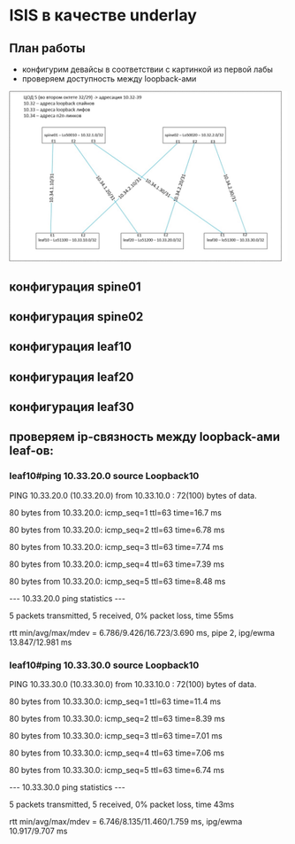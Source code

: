 #         ISIS в качестве underlay

## План работы
- конфигурим девайсы в соответствии с картинкой из первой лабы
- проверяем доступность между loopback-ами


<p align="center">
 <img src="LAB1.jpg" alt="qr"/>
</p>

## конфигурация spine01

   
## конфигурация spine02


## конфигурация leaf10


## конфигурация leaf20

   
## конфигурация leaf30

   
## проверяем ip-связность между loopback-ами leaf-ов:

### leaf10#ping 10.33.20.0 source Loopback10

PING 10.33.20.0 (10.33.20.0) from 10.33.10.0 : 72(100) bytes of data.

80 bytes from 10.33.20.0: icmp_seq=1 ttl=63 time=16.7 ms

80 bytes from 10.33.20.0: icmp_seq=2 ttl=63 time=6.78 ms

80 bytes from 10.33.20.0: icmp_seq=3 ttl=63 time=7.74 ms

80 bytes from 10.33.20.0: icmp_seq=4 ttl=63 time=7.39 ms

80 bytes from 10.33.20.0: icmp_seq=5 ttl=63 time=8.48 ms

--- 10.33.20.0 ping statistics ---

5 packets transmitted, 5 received, 0% packet loss, time 55ms

rtt min/avg/max/mdev = 6.786/9.426/16.723/3.690 ms, pipe 2, ipg/ewma 13.847/12.981 ms




### leaf10#ping 10.33.30.0 source Loopback10

PING 10.33.30.0 (10.33.30.0) from 10.33.10.0 : 72(100) bytes of data.

80 bytes from 10.33.30.0: icmp_seq=1 ttl=63 time=11.4 ms

80 bytes from 10.33.30.0: icmp_seq=2 ttl=63 time=8.39 ms

80 bytes from 10.33.30.0: icmp_seq=3 ttl=63 time=7.01 ms

80 bytes from 10.33.30.0: icmp_seq=4 ttl=63 time=7.06 ms

80 bytes from 10.33.30.0: icmp_seq=5 ttl=63 time=6.74 ms

--- 10.33.30.0 ping statistics ---

5 packets transmitted, 5 received, 0% packet loss, time 43ms

rtt min/avg/max/mdev = 6.746/8.135/11.460/1.759 ms, ipg/ewma 10.917/9.707 ms

